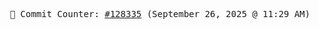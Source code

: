 <p align="center">
    <samp>
        📮 Commit Counter: <a href="https://github.com/Javascript-void0/Javascript-void0/commits/main">#128335</a> (September 26, 2025 @ 11:29 AM)
    </samp>
</p>